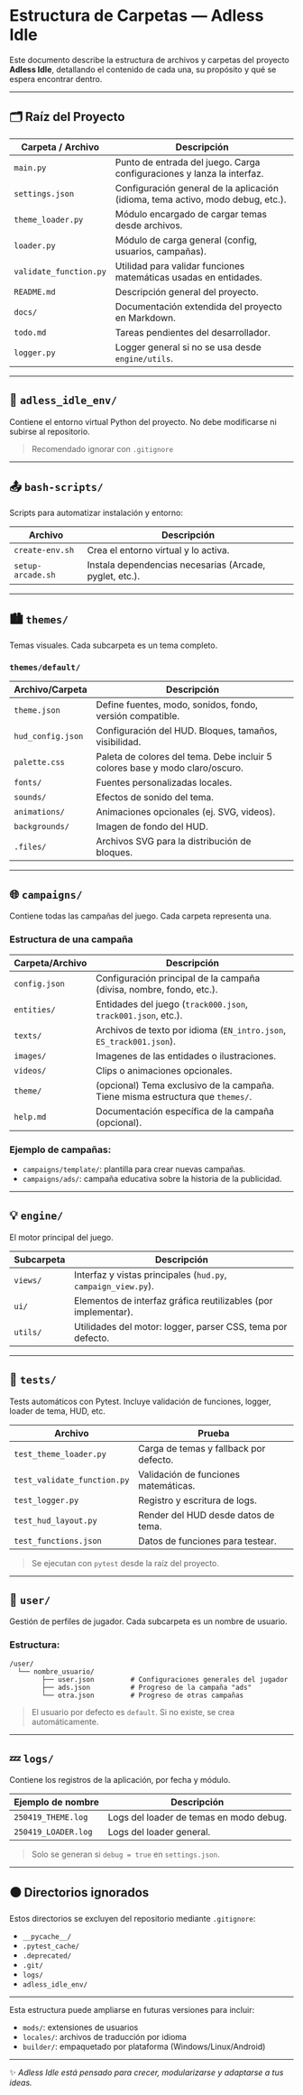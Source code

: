 # Estructura de Carpetas — Adless Idle

Este documento describe la estructura de archivos y carpetas del proyecto **Adless Idle**, detallando el contenido de cada una, su propósito y qué se espera encontrar dentro.

---

## 🗂️ Raíz del Proyecto

| Carpeta / Archivo | Descripción |
|-------------------|-------------|
| `main.py` | Punto de entrada del juego. Carga configuraciones y lanza la interfaz. |
| `settings.json` | Configuración general de la aplicación (idioma, tema activo, modo debug, etc.). |
| `theme_loader.py` | Módulo encargado de cargar temas desde archivos. |
| `loader.py` | Módulo de carga general (config, usuarios, campañas). |
| `validate_function.py` | Utilidad para validar funciones matemáticas usadas en entidades. |
| `README.md` | Descripción general del proyecto. |
| `docs/` | Documentación extendida del proyecto en Markdown. |
| `todo.md` | Tareas pendientes del desarrollador. |
| `logger.py` | Logger general si no se usa desde `engine/utils`. |


---

## 🪪 `adless_idle_env/`
Contiene el entorno virtual Python del proyecto. No debe modificarse ni subirse al repositorio.

> Recomendado ignorar con `.gitignore`

---

## 📤 `bash-scripts/`
Scripts para automatizar instalación y entorno:

| Archivo | Descripción |
|---------|-------------|
| `create-env.sh` | Crea el entorno virtual y lo activa. |
| `setup-arcade.sh` | Instala dependencias necesarias (Arcade, pyglet, etc.). |

---

## 🏙️ `themes/`
Temas visuales. Cada subcarpeta es un tema completo.

### `themes/default/`
| Archivo/Carpeta | Descripción |
|------------------|-------------|
| `theme.json` | Define fuentes, modo, sonidos, fondo, versión compatible. |
| `hud_config.json` | Configuración del HUD. Bloques, tamaños, visibilidad. |
| `palette.css` | Paleta de colores del tema. Debe incluir 5 colores base y modo claro/oscuro. |
| `fonts/` | Fuentes personalizadas locales. |
| `sounds/` | Efectos de sonido del tema. |
| `animations/` | Animaciones opcionales (ej. SVG, videos). |
| `backgrounds/` | Imagen de fondo del HUD. |
| `.files/` | Archivos SVG para la distribución de bloques. |

---

## 🌐 `campaigns/`
Contiene todas las campañas del juego. Cada carpeta representa una.

### Estructura de una campaña
| Carpeta/Archivo | Descripción |
|------------------|-------------|
| `config.json` | Configuración principal de la campaña (divisa, nombre, fondo, etc.). |
| `entities/` | Entidades del juego (`track000.json`, `track001.json`, etc.). |
| `texts/` | Archivos de texto por idioma (`EN_intro.json`, `ES_track001.json`). |
| `images/` | Imagenes de las entidades o ilustraciones. |
| `videos/` | Clips o animaciones opcionales. |
| `theme/` | (opcional) Tema exclusivo de la campaña. Tiene misma estructura que `themes/`. |
| `help.md` | Documentación específica de la campaña (opcional). |

### Ejemplo de campañas:
- `campaigns/template/`: plantilla para crear nuevas campañas.
- `campaigns/ads/`: campaña educativa sobre la historia de la publicidad.

---

## 💡 `engine/`
El motor principal del juego.

| Subcarpeta | Descripción |
|------------|-------------|
| `views/` | Interfaz y vistas principales (`hud.py`, `campaign_view.py`). |
| `ui/` | Elementos de interfaz gráfica reutilizables (por implementar). |
| `utils/` | Utilidades del motor: logger, parser CSS, tema por defecto. |

---

## 🔧 `tests/`
Tests automáticos con Pytest. Incluye validación de funciones, logger, loader de tema, HUD, etc.

| Archivo | Prueba |
|---------|--------|
| `test_theme_loader.py` | Carga de temas y fallback por defecto. |
| `test_validate_function.py` | Validación de funciones matemáticas. |
| `test_logger.py` | Registro y escritura de logs. |
| `test_hud_layout.py` | Render del HUD desde datos de tema. |
| `test_functions.json` | Datos de funciones para testear. |

> Se ejecutan con `pytest` desde la raíz del proyecto.

---

## 👤 `user/`
Gestión de perfiles de jugador. Cada subcarpeta es un nombre de usuario.

### Estructura:
```
/user/
  └── nombre_usuario/
        ├── user.json         # Configuraciones generales del jugador
        ├── ads.json          # Progreso de la campaña "ads"
        └── otra.json         # Progreso de otras campañas
```

> El usuario por defecto es `default`. Si no existe, se crea automáticamente.

---

## 💤 `logs/`
Contiene los registros de la aplicación, por fecha y módulo.

| Ejemplo de nombre | Descripción |
|-------------------|-------------|
| `250419_THEME.log` | Logs del loader de temas en modo debug. |
| `250419_LOADER.log` | Logs del loader general. |

> Solo se generan si `debug = true` en `settings.json`.

---

## ⚫ Directorios ignorados

Estos directorios se excluyen del repositorio mediante `.gitignore`:

- `__pycache__/`
- `.pytest_cache/`
- `.deprecated/`
- `.git/`
- `logs/`
- `adless_idle_env/`

---

Esta estructura puede ampliarse en futuras versiones para incluir:

- `mods/`: extensiones de usuarios
- `locales/`: archivos de traducción por idioma
- `builder/`: empaquetado por plataforma (Windows/Linux/Android)

---

✨ *Adless Idle está pensado para crecer, modularizarse y adaptarse a tus ideas.*


